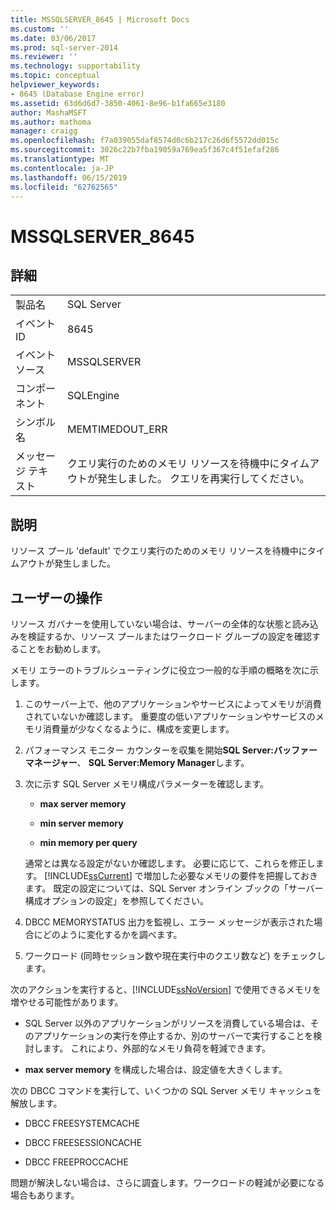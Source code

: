 ```yaml
---
title: MSSQLSERVER_8645 | Microsoft Docs
ms.custom: ''
ms.date: 03/06/2017
ms.prod: sql-server-2014
ms.reviewer: ''
ms.technology: supportability
ms.topic: conceptual
helpviewer_keywords:
- 8645 (Database Engine error)
ms.assetid: 63d6d6d7-3850-4061-8e96-b1fa665e3180
author: MashaMSFT
ms.author: mathoma
manager: craigg
ms.openlocfilehash: f7a039055daf8574d0c6b217c26d6f5572dd015c
ms.sourcegitcommit: 3026c22b7fba19059a769ea5f367c4f51efaf286
ms.translationtype: MT
ms.contentlocale: ja-JP
ms.lasthandoff: 06/15/2019
ms.locfileid: "62762565"
---
```

# <a name="mssqlserver8645"></a>MSSQLSERVER_8645
    
## <a name="details"></a>詳細  
  
|||  
|-|-|  
|製品名|SQL Server|  
|イベント ID|8645|  
|イベント ソース|MSSQLSERVER|  
|コンポーネント|SQLEngine|  
|シンボル名|MEMTIMEDOUT_ERR|  
|メッセージ テキスト|クエリ実行のためのメモリ リソースを待機中にタイムアウトが発生しました。 クエリを再実行してください。|  
  
## <a name="explanation"></a>説明  
 リソース プール 'default' でクエリ実行のためのメモリ リソースを待機中にタイムアウトが発生しました。  
  
## <a name="user-action"></a>ユーザーの操作  
 リソース ガバナーを使用していない場合は、サーバーの全体的な状態と読み込みを検証するか、リソース プールまたはワークロード グループの設定を確認することをお勧めします。  
  
 メモリ エラーのトラブルシューティングに役立つ一般的な手順の概略を次に示します。  
  
1.  このサーバー上で、他のアプリケーションやサービスによってメモリが消費されていないか確認します。 重要度の低いアプリケーションやサービスのメモリ消費量が少なくなるように、構成を変更します。  
  
2.  パフォーマンス モニター カウンターを収集を開始**SQL Server:バッファー マネージャー**、 **SQL Server:Memory Manager**します。  
  
3.  次に示す SQL Server メモリ構成パラメーターを確認します。  
  
    -   **max server memory**  
  
    -   **min server memory**  
  
    -   **min memory per query**  
  
     通常とは異なる設定がないか確認します。 必要に応じて、これらを修正します。 [!INCLUDE[ssCurrent](../../includes/sscurrent-md.md)] で増加した必要なメモリの要件を把握しておきます。 既定の設定については、SQL Server オンライン ブックの「サーバー構成オプションの設定」を参照してください。  
  
4.  DBCC MEMORYSTATUS 出力を監視し、エラー メッセージが表示された場合にどのように変化するかを調べます。  
  
5.  ワークロード (同時セッション数や現在実行中のクエリ数など) をチェックします。  
  
 次のアクションを実行すると、[!INCLUDE[ssNoVersion](../../includes/ssnoversion-md.md)] で使用できるメモリを増やせる可能性があります。  
  
-   SQL Server 以外のアプリケーションがリソースを消費している場合は、そのアプリケーションの実行を停止するか、別のサーバーで実行することを検討します。 これにより、外部的なメモリ負荷を軽減できます。  
  
-   **max server memory** を構成した場合は、設定値を大きくします。  
  
 次の DBCC コマンドを実行して、いくつかの SQL Server メモリ キャッシュを解放します。  
  
-   DBCC FREESYSTEMCACHE  
  
-   DBCC FREESESSIONCACHE  
  
-   DBCC FREEPROCCACHE  
  
 問題が解決しない場合は、さらに調査します。ワークロードの軽減が必要になる場合もあります。  
  
  
